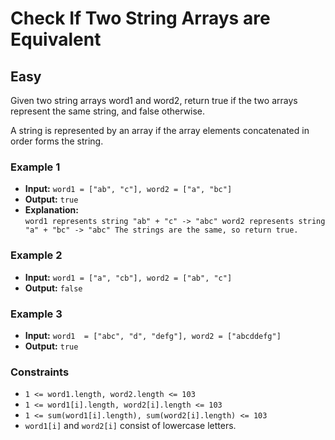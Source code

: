 # Check If Two String Arrays are Equivalent

## Easy

Given two string arrays word1 and word2, return true if the two arrays represent the same string, and false otherwise.

A string is represented by an array if the array elements concatenated in order forms the string.

### Example 1

- **Input:** `word1 = ["ab", "c"], word2 = ["a", "bc"]`
- **Output:** `true`
- **Explanation:**\
`word1 represents string "ab" + "c" -> "abc"
word2 represents string "a" + "bc" -> "abc"
The strings are the same, so return true.`

### Example 2

- **Input:** `word1 = ["a", "cb"], word2 = ["ab", "c"]`
- **Output:** `false`
  
### Example 3

- **Input:** `word1  = ["abc", "d", "defg"], word2 = ["abcddefg"]`
- **Output:** `true`

### Constraints

- `1 <= word1.length, word2.length <= 103`
- `1 <= word1[i].length, word2[i].length <= 103`
- `1 <= sum(word1[i].length), sum(word2[i].length) <= 103`
- `word1[i]` and `word2[i]` consist of lowercase letters.
  